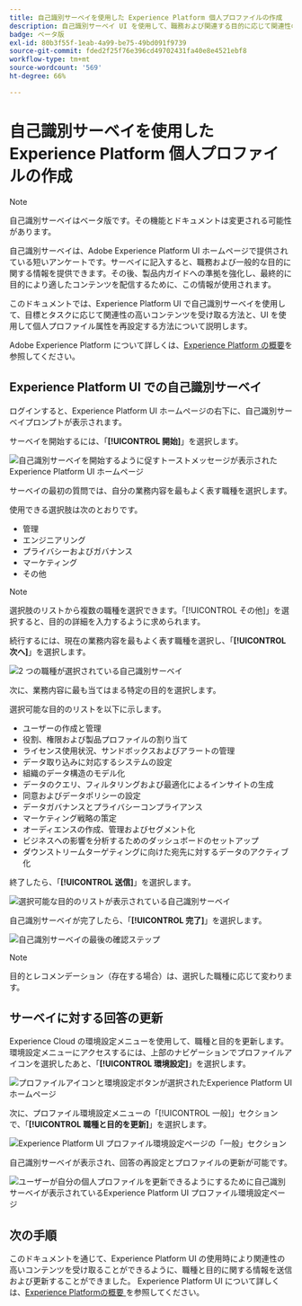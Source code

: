 ```yaml
---
title: 自己識別サーベイを使用した Experience Platform 個人プロファイルの作成
description: 自己識別サーベイ UI を使用して、職務および関連する目的に応じて関連性の高いコンテンツを受け取る方法を説明します。
badge: ベータ版
exl-id: 80b3f55f-1eab-4a99-be75-49bd091f9739
source-git-commit: fded2f25f76e396cd49702431fa40e8e4521ebf8
workflow-type: tm+mt
source-wordcount: '569'
ht-degree: 66%

---
```


# 自己識別サーベイを使用した Experience Platform 個人プロファイルの作成

>[!NOTE]
>
>自己識別サーベイはベータ版です。その機能とドキュメントは変更される可能性があります。

自己識別サーベイは、Adobe Experience Platform UI ホームページで提供されている短いアンケートです。サーベイに記入すると、職務および一般的な目的に関する情報を提供できます。その後、製品内ガイドへの準拠を強化し、最終的に目的により適したコンテンツを配信するために、この情報が使用されます。

このドキュメントでは、Experience Platform UI で自己識別サーベイを使用して、目標とタスクに応じて関連性の高いコンテンツを受け取る方法と、UI を使用して個人プロファイル属性を再設定する方法について説明します。

Adobe Experience Platform について詳しくは、[Experience Platform の概要](home.md)を参照してください。

## Experience Platform UI での自己識別サーベイ

ログインすると、Experience Platform UI ホームページの右下に、自己識別サーベイプロンプトが表示されます。

サーベイを開始するには、「**[!UICONTROL 開始]**」を選択します。

![ 自己識別サーベイを開始するように促すトーストメッセージが表示されたExperience Platform UI ホームページ ](./images/survey/survey-prompt.png)

サーベイの最初の質問では、自分の業務内容を最もよく表す職種を選択します。

使用できる選択肢は次のとおりです。

* 管理
* エンジニアリング
* プライバシーおよびガバナンス
* マーケティング
* その他

>[!NOTE]
>
>選択肢のリストから複数の職種を選択できます。「[!UICONTROL その他]」を選択すると、目的の詳細を入力するように求められます。

続行するには、現在の業務内容を最もよく表す職種を選択し、「**[!UICONTROL 次へ]**」を選択します。

![2 つの職種が選択されている自己識別サーベイ](./images/survey/select-functions.png)

次に、業務内容に最も当てはまる特定の目的を選択します。

選択可能な目的のリストを以下に示します。

* ユーザーの作成と管理
* 役割、権限および製品プロファイルの割り当て
* ライセンス使用状況、サンドボックスおよびアラートの管理
* データ取り込みに対応するシステムの設定
* 組織のデータ構造のモデル化
* データのクエリ、フィルタリングおよび最適化によるインサイトの生成
* 同意およびデータポリシーの設定
* データガバナンスとプライバシーコンプライアンス
* マーケティング戦略の策定
* オーディエンスの作成、管理およびセグメント化
* ビジネスへの影響を分析するためのダッシュボードのセットアップ
* ダウンストリームターゲティングに向けた宛先に対するデータのアクティブ化

終了したら、「**[!UICONTROL 送信]**」を選択します。

![選択可能な目的のリストが表示されている自己識別サーベイ](./images/survey/select-objectives.png)

自己識別サーベイが完了したら、「**[!UICONTROL 完了]**」を選択します。

![自己識別サーベイの最後の確認ステップ](./images/survey/survey-complete.png)

>[!NOTE]
>
>目的とレコメンデーション（存在する場合）は、選択した職種に応じて変わります。

## サーベイに対する回答の更新

Experience Cloud の環境設定メニューを使用して、職種と目的を更新します。環境設定メニューにアクセスするには、上部のナビゲーションでプロファイルアイコンを選択したあと、「**[!UICONTROL 環境設定]**」を選択します。

![ プロファイルアイコンと環境設定ボタンが選択されたExperience Platform UI ホームページ ](./images/survey/preferences.png)

次に、プロファイル環境設定メニューの「[!UICONTROL 一般]」セクションで、「**[!UICONTROL 職種と目的を更新]**」を選択します。

![Experience Platform UI プロファイル環境設定ページの「一般」セクション ](./images/survey/update.png)

自己識別サーベイが表示され、回答の再設定とプロファイルの更新が可能です。

![ ユーザーが自分の個人プロファイルを更新できるようにするために自己識別サーベイが表示されているExperience Platform UI プロファイル環境設定ページ ](./images/survey/new-survey.png)

## 次の手順

このドキュメントを通じて、Experience Platform UI の使用時により関連性の高いコンテンツを受け取ることができるように、職種と目的に関する情報を送信および更新することができました。 Experience Platform UI について詳しくは、[Experience Platformの概要 ](home.md) を参照してください。

